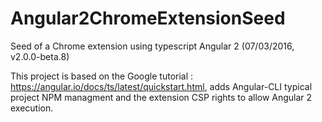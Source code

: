 # Angular2ChromeExtensionSeed
Seed of a Chrome extension using typescript Angular 2 (07/03/2016, v2.0.0-beta.8)

This project is based on the Google tutorial : https://angular.io/docs/ts/latest/quickstart.html, adds Angular-CLI typical project NPM managment and the extension CSP rights to allow Angular 2 execution. 
